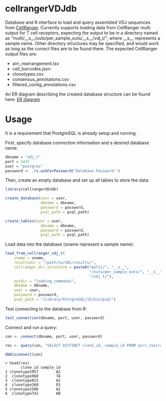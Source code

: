 # cellrangerVDJdb
Database and R interface to load and query assembled VDJ sequences from [CellRanger](https://support.10xgenomics.com/single-cell-vdj/software/pipelines/latest/output/per-sample-outs-multi). Currently supports loading data from CellRanger multi output for T cell receptors, expecting the output to be in a directory named as "multi/\_\_s\_\_/outs/per_sample_outs/\_\_s\_\_/vdj_t/", where \_\_s\_\_ represents a sample name. Other directory structures may be specified, and would work as long as the correct files are to be found there. The expected CellRanger output files are:

- airr_rearrangement.tsv
- cell_barcodes.json
- clonotypes.csv
- consensus_annotations.csv
- filtered_contig_annotations.csv

An ER diagram describing the created database structure can be found here: [ER diagram](images/ERD.pdf)

# Usage

It is a requirement that PostgreSQL is already setup and running. 

First, specify database connection information and a desired database name:
```r
dbname = "vdj_t"
port = 5432
user = "postgres"
password <- .rs.askForPassword("Database Password:")
```

Then, create an empty database and set up all tables to store the data:
```r
library(cellrangerVDJdb)

create_database(user = user, 
                dbname = dbname, 
                password = password,
                psql_path = psql_path)

create_tables(user = user, 
                dbname = dbname, 
                password = password,
                psql_path = psql_path)
```

Load data into the database (sname represent a sample name):
```r
load_from_cellranger_vdj_t(
    sname = sname, 
    resultsdir = "/path/to/10x/results/",
    cellranger_dir_structure = paste0("multi/", "__s__", 
                                      "/outs/per_sample_outs/", "__s__", 
                                      "/vdj_t/"), 
    outdir = "loading_commands",
    dbname = dbname, 
    user = user, 
    password = password, 
    psql_path = "/Library/PostgreSQL/15/bin/psql")
```

Test connecting to the database from R:
```r
test_connection(dbname, port, user, password)
```

Connect and run a query:
```r
con <- connect(dbname, port, user, password)

res <- query(con, "SELECT DISTINCT clone_id, sample_id FROM airr_rearrangement")

dbDisconnect(con)
```

```
> head(res)
       clone_id sample_id
1 clonotype1957        A2
2  clonotype960        7A
3  clonotype815        A2
4  clonotype368        E5
5 clonotype2586        A2
6  clonotype742        6B
```
